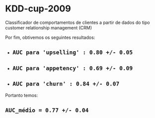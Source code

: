 # KDD-cup-2009
Classificador de comportamentos de clientes a partir de dados do tipo customer relationship management (CRM)



Por fim, obtivemos os seguintes resultados:
* ## ``AUC para 'upselling' : 0.80 +/- 0.05 ``

* ## ``AUC para 'appetency' : 0.69 +/- 0.09``

* ## ``AUC para 'churn' : 0.84 +/- 0.07``

Portanto temos:

## ``AUC_médio = 0.77 +/- 0.04``
